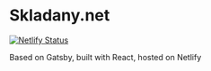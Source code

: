 # Skladany.net

[![Netlify Status](https://api.netlify.com/api/v1/badges/f2398302-e7d3-43f4-807a-aafca73f0f23/deploy-status)](https://app.netlify.com/sites/quirky-booth-29b6ef/deploys)

Based on Gatsby, built with React, hosted on Netlify

